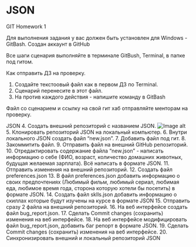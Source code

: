 # JSON
GIT Homework 1

Для выполнения задания у вас должен быть установлен для Windows - GitBash.
Создан аккаунт в GitHub

Все шаги сценария выполняйте в терминале GitBush, Terminal, в папке под гитом.

Как отправить ДЗ на проверку.
 1. Создайте текстоовый файл как в первом ДЗ по Terminal.
 2. Сценарий перенесите в этот файл.
 3. На против каждого действия - напишите команду в GitBash

Файл со сценарием и ссылку на свой гит хаб отправляйте менторам на проверку.

JSON
 4. Создать внешний репозиторий c названием JSON. ![Image alt](https://github.com/EugeneVovk/JSON/raw/main/https://skr.sh/sEAdRjJGwYm/image.png)
 5. Клонировать репозиторий JSON на локальный компьютер.
 6. Внутри локального JSON создать файл “new.json”.
 7. Добавить файл под гит.
 8. Закоммитить файл.
 9. Отправить файл на внешний GitHub репозиторий.
 10. Отредактировать содержание файла “new.json” - написать информацию о себе (ФИО, возраст, количество домашних животных, будущая желаемая зарплата). Всё написать в формате JSON.
 11. Отправить изменения на внешний репозиторий.
 12. Создать файл preferences.json
 13. В файл preferences.json добавить информацию о своих предпочтениях (Любимый фильм, любимый сериал, любимая еда, любимое время года, сторона которую хотели бы посетить) в формате JSON.
 14. Создать файл sklls.json добавить информацию о скиллах которые будут изучены на курсе в формате JSON
 15. Отправить сразу 2 файла на внешний репозиторий.
 16. На веб интерфейсе создать файл bug_report.json.
 17. Сделать Commit changes (сохранить) изменения на веб интерфейсе.
 18. На веб интерфейсе модифицировать файл bug_report.json, добавить баг репорт в формате JSON.
 19. Сделать Commit changes (сохранить) изменения на веб интерфейсе.
 20. Синхронизировать внешний и локальный репозиторий JSON
